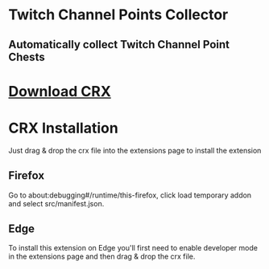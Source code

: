 # Twitch Channel Points Collector
## Automatically collect Twitch Channel Point Chests

# [Download CRX](https://github.com/TimTrayler/twitch-points-collector/releases/latest/download/twitch-cpc.crx)

# CRX Installation
Just drag & drop the crx file into the extensions page to install the extension

## Firefox
Go to about:debugging#/runtime/this-firefox, click load temporary addon and select src/manifest.json.

## Edge
To install this extension on Edge you'll first need to enable developer mode in the extensions page and then drag & drop the crx file.
